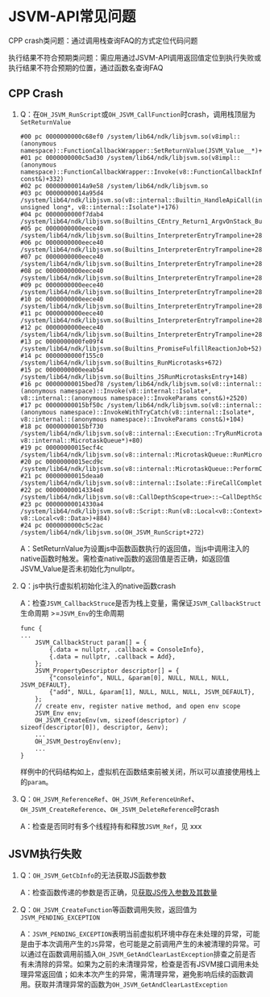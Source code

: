 # JSVM-API常见问题

CPP crash类问题：通过调用栈查询FAQ的方式定位代码问题

执行结果不符合预期类问题：需应用通过JSVM-API调用返回值定位到执行失败或执行结果不符合预期的位置，通过函数名查询FAQ

## CPP Crash

1. Q：在`OH_JSVM_RunScript`或`OH_JSVM_CallFunction`时crash，调用栈顶层为`SetReturnValue`

   ```
   #00 pc 0000000000c68ef0 /system/lib64/ndk/libjsvm.so(v8impl::(anonymous namespace)::FunctionCallbackWrapper::SetReturnValue(JSVM_Value__*)+16)
   #01 pc 0000000000c5ad30 /system/lib64/ndk/libjsvm.so(v8impl::(anonymous namespace)::FunctionCallbackWrapper::Invoke(v8::FunctionCallbackInfo<v8::Value> const&)+332)
   #02 pc 00000000014a9e58 /system/lib64/ndk/libjsvm.so
   #03 pc 00000000014a95d4 /system/lib64/ndk/libjsvm.so(v8::internal::Builtin_HandleApiCall(int, unsigned long*, v8::internal::Isolate*)+176)
   #04 pc 0000000000f7dab4 /system/lib64/ndk/libjsvm.so(Builtins_CEntry_Return1_ArgvOnStack_BuiltinExit+84)
   #05 pc 0000000000eece40 /system/lib64/ndk/libjsvm.so(Builtins_InterpreterEntryTrampoline+288)
   #06 pc 0000000000eece40 /system/lib64/ndk/libjsvm.so(Builtins_InterpreterEntryTrampoline+288)
   #07 pc 0000000000eece40 /system/lib64/ndk/libjsvm.so(Builtins_InterpreterEntryTrampoline+288)
   #08 pc 0000000000eece40 /system/lib64/ndk/libjsvm.so(Builtins_InterpreterEntryTrampoline+288)
   #09 pc 0000000000eece40 /system/lib64/ndk/libjsvm.so(Builtins_InterpreterEntryTrampoline+288)
   #10 pc 0000000000eece40 /system/lib64/ndk/libjsvm.so(Builtins_InterpreterEntryTrampoline+288)
   #11 pc 0000000000eece40 /system/lib64/ndk/libjsvm.so(Builtins_InterpreterEntryTrampoline+288)
   #12 pc 0000000000eece40 /system/lib64/ndk/libjsvm.so(Builtins_InterpreterEntryTrampoline+288)
   #13 pc 0000000000fe09f4 /system/lib64/ndk/libjsvm.so(Builtins_PromiseFulfillReactionJob+52)
   #14 pc 0000000000f155c0 /system/lib64/ndk/libjsvm.so(Builtins_RunMicrotasks+672)
   #15 pc 0000000000eeab54 /system/lib64/ndk/libjsvm.so(Builtins_JSRunMicrotasksEntry+148)
   #16 pc 00000000015bed78 /system/lib64/ndk/libjsvm.so(v8::internal::(anonymous namespace)::Invoke(v8::internal::Isolate*, v8::internal::(anonymous namespace)::InvokeParams const&)+2520)
   #17 pc 00000000015bf50c /system/lib64/ndk/libjsvm.so(v8::internal::(anonymous namespace)::InvokeWithTryCatch(v8::internal::Isolate*, v8::internal::(anonymous namespace)::InvokeParams const&)+104)
   #18 pc 00000000015bf730 /system/lib64/ndk/libjsvm.so(v8::internal::Execution::TryRunMicrotasks(v8::internal::Isolate*, v8::internal::MicrotaskQueue*)+80)
   #19 pc 00000000015ecf4c /system/lib64/ndk/libjsvm.so(v8::internal::MicrotaskQueue::RunMicrotasks(v8::internal::Isolate*)+312)
   #20 pc 00000000015ecd9c /system/lib64/ndk/libjsvm.so(v8::internal::MicrotaskQueue::PerformCheckpointInternal(v8::Isolate*)+52)
   #21 pc 00000000015deaa0 /system/lib64/ndk/libjsvm.so(v8::internal::Isolate::FireCallCompletedCallbackInternal(v8::internal::MicrotaskQueue*)+280)
   #22 pc 00000000014334e8 /system/lib64/ndk/libjsvm.so(v8::CallDepthScope<true>::~CallDepthScope()+248)
   #23 pc 00000000014330a4 /system/lib64/ndk/libjsvm.so(v8::Script::Run(v8::Local<v8::Context>, v8::Local<v8::Data>)+884)
   #24 pc 0000000000c5c2ac /system/lib64/ndk/libjsvm.so(OH_JSVM_RunScript+272)
   ```

   A：SetReturnValue为设置js中函数函数执行的返回值，当js中调用注入的native函数时触发。需检查native函数的返回值是否正确，如返回值JSVM_Value是否未初始化为nullptr。
   
2. Q：js中执行虚拟机初始化注入的native函数crash

      A：检查`JSVM_CallbackStruce`是否为栈上变量，需保证`JSVM_CallbackStruct`生命周期 >=`JSVM_Env`的生命周期

      ```
      func {
      ...
          JSVM_CallbackStruct param[] = {
              {.data = nullptr, .callback = ConsoleInfo},
              {.data = nullptr, .callback = Add},
          };
          JSVM_PropertyDescriptor descriptor[] = {
              {"consoleinfo", NULL, &param[0], NULL, NULL, NULL, JSVM_DEFAULT},
              {"add", NULL, &param[1], NULL, NULL, NULL, JSVM_DEFAULT},
          };
          // create env, register native method, and open env scope
          JSVM_Env env;
          OH_JSVM_CreateEnv(vm, sizeof(descriptor) / sizeof(descriptor[0]), descriptor, &env);
          ...
          OH_JSVM_DestroyEnv(env);
          ...
      }
      ```

      样例中的代码结构如上，虚拟机在函数结束前被关闭，所以可以直接使用栈上的`param`。

3. Q：`OH_JSVM_ReferenceRef`、`OH_JSVM_ReferenceUnRef`、`OH_JSVM_CreateReference`、`OH_JSVM_DeleteReference`时crash

   A：检查是否同时有多个线程持有和释放`JSVM_Ref`，见 xxx

## JSVM执行失败

1. Q：`OH_JSVM_GetCbInfo`的无法获取JS函数参数

   A：检查函数传递的参数是否正确，见[获取JS传入参数及其数量](jsvm-guidelines.md#获取js传入参数及其数量)

2. Q：`OH_JSVM_CreateFunction`等函数调用失败，返回值为`JSVM_PENDING_EXCEPTION`

   A：`JSVM_PENDING_EXCEPTION`表明当前虚拟机环境中存在未处理的异常，可能是由于本次调用产生的`JS`异常，也可能是之前调用产生的未被清理的异常。可以通过在函数调用前插入`OH_JSVM_GetAndClearLastException`排查之前是否有未清除的异常。如果为之前的未清理异常，检查是否有JSVM接口调用未处理异常返回值；如未本次产生的异常，需清理异常，避免影响后续的函数调用。获取并清理异常的函数为`OH_JSVM_GetAndClearLastException`
